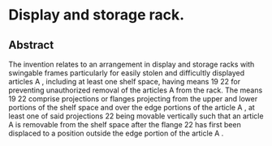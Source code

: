 # Display and storage rack.

## Abstract
The invention relates to an arrangement in display and storage racks with swingable frames particularly for easily stolen and difficultly displayed articles A , including at least one shelf space, having means 19 22 for preventing unauthorized removal of the articles A from the rack. The means 19 22 comprise projections or flanges projecting from the upper and lower portions of the shelf space and over the edge portions of the article A , at least one of said projections 22 being movable vertically such that an article A is removable from the shelf space after the flange 22 has first been displaced to a position outside the edge portion of the article A .